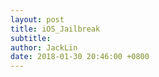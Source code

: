 ```yaml
---
layout: post
title: iOS_Jailbreak
subtitle: 
author: JackLin
date: 2018-01-30 20:46:00 +0800
---
```

